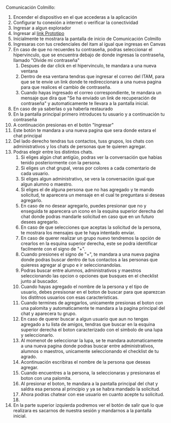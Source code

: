 Comunicación Colmillo:
 1. Encender el dispositivo en el que accederas a la aplicación
 1. Configurar tu conexión a internet o verificar la conectividad
 1. Ingresar a algun explorador
 1. Ingresar al [link Prototipo](https://pr.to/9Q0PLU/)
 1. Inicialmente te mostrara la pantalla de inicio de Comunicación Colmillo
 1. Ingresaras con tus credenciales del itam al igual que ingresas en Canvas
 1. En caso de que no recuerdes tu contraseña, podras seleccionar el hipervinculo, que se encuentra debajo de donde ingresas la contraseña, llamado "Olvide mi contraseña"
    1. Despues de dar click en el hipervinculo, te mandara a una nueva ventana
    1. Dentro de esa ventana tendras que ingresar el correo del ITAM, para que se te envie un link donde te redireccionara a una nueva pagina para que realices el cambio de contraseña.
    1. Cuando hayas ingresado el correo correspondiente, te mandara un mensaje que dira que "Se ha enviado un link de recuperación de contraseña" y automaticamente te llevara a la pantalla inicial.
 1. En caso de ya saberlas o ya haberla restaurado
 1. En la pantalla principal primero introduces tu usuario y a continuación tu contraseña
 1. A continuación presionas en el botón "Ingresar"
 1. Este botón te mandara a una nueva pagina que sera donde estara el chat principal
 1. Del lado derecho tendras tus contactos, tuss grupos, los chats con administrativos y los chats de personas que te quieren agregar.
 1. Podras elegir entre los distintos chats.
    1. Si eliges algún chat antigüo, podras ver la conversación que habias tenido posteriormente con la persona.
    1. Si eliges un chat grupal, veras por colores a cada comentario de cada usuario.
    1. Si eliges algun administrativo, se vera la conversación igual que algun alumno o maestro.
    1. Si eliges el de alguna persona que no has agregado y te mando solicitud, te aparecera un mensaje en el cual te preguntara si deseas agregarlo.
      1. En caso de no desear agregarlo, puedes presionar que no y enseguida te aparecera un icono en la esquina superior derecha del chat donde podras mandarle solicitud en caso que en un futuro desees agregarlo.
      1. En caso de que selecciones que aceptas la solicitud de la persona, te mostrara los mensajes que te haya intentado enviar.
    1. En caso de querer realizar un grupo nuevo tendremos la opción de crearlos en la esquina superior derecha, este se podra identificar facilmente con el signo de "+".
      1. Cuando presiones el signo de "+", te mandara a una nueva pagina donde podras buscar dentro de tus contactos a las personas que quieress agregar al grupo e ir seleccionandolas.
      1. Podras buscar entre alumnos, administrativos y maestros seleccionando las opcion o opciones que busques en el checklist junto al buscador.
      1. Cuando hayas agregado el nombre de la persona y el tipo de usuario, debes presisonar en el boton de buscar para que aparezcan los distitnos usuarios con esas caracteristicas.
      1. Cuando termines de agregarlos, unicamente presionas el boton con una palomita y automaticamente te mandara a la pagina principal del chat y aparecera tu grupo.
    1. En caso de querer buscar a algun usuario que aun no tengas agregado a tu lista de amigos, tendras que buscar en la esquina superior derecha el boton caracterizado con el simbolo de una lupa y seleccionarlo.
      1. Al momenot de seleccionar la lupa, se te mandara automaticamente a una nueva pagina donde podras buscar entre administrativos, alumnos o maestros, unicamente seleccionando el checklist de tu agrado.
      1. Acontinuación escribiras el nombre de la persona que deseas agregar.
      1. Cuando encuentres a la persona, la seleccionaras y presionaras el boton con una palomita.
      1. Al presionar el boton, te mandara a la pantalla principal del chat y saldra esa persona al principio y ya se habra mandado la solicitud.
      1. Ahora podras chatear con ese usuario en cuanto acepte tu solicitud.
    1. 
 1. En la parte superior izquierda podremos ver el botón de salir que lo que realizara es sacarnos de nuestra sesión y mandarnos a la pantalla inicial.
      

